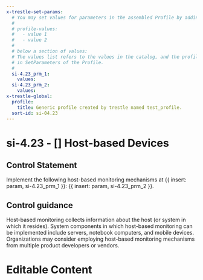 ```yaml
---
x-trestle-set-params:
  # You may set values for parameters in the assembled Profile by adding
  #
  # profile-values:
  #   - value 1
  #   - value 2
  #
  # below a section of values:
  # The values list refers to the values in the catalog, and the profile-values represent values
  # in SetParameters of the Profile.
  #
  si-4.23_prm_1:
    values:
  si-4.23_prm_2:
    values:
x-trestle-global:
  profile:
    title: Generic profile created by trestle named test_profile.
  sort-id: si-04.23
---
```


# si-4.23 - \[\] Host-based Devices

## Control Statement

Implement the following host-based monitoring mechanisms at {{ insert: param, si-4.23_prm_1 }}: {{ insert: param, si-4.23_prm_2 }}.

## Control guidance

Host-based monitoring collects information about the host (or system in which it resides). System components in which host-based monitoring can be implemented include servers, notebook computers, and mobile devices. Organizations may consider employing host-based monitoring mechanisms from multiple product developers or vendors.

# Editable Content

<!-- Make additions and edits below -->
<!-- The above represents the contents of the control as received by the profile, prior to additions. -->
<!-- If the profile makes additions to the control, they will appear below. -->
<!-- The above markdown may not be edited but you may edit the content below, and/or introduce new additions to be made by the profile. -->
<!-- If there is a yaml header at the top, parameter values may be edited. Use --set-parameters to incorporate the changes during assembly. -->
<!-- The content here will then replace what is in the profile for this control, after running profile-assemble. -->
<!-- The current profile has no added parts for this control, but you may add new ones here. -->
<!-- Each addition must have a heading either of the form ## Control my_addition_name -->
<!-- or ## Part a. (where the a. refers to one of the control statement labels.) -->
<!-- "## Control" parts are new parts added after the statement part. -->
<!-- "## Part" parts are new parts added into the top-level statement part with that label. -->
<!-- Subparts may be added with nested hash levels of the form ### My Subpart Name -->
<!-- underneath the parent ## Control or ## Part being added -->
<!-- See https://ibm.github.io/compliance-trestle/tutorials/ssp_profile_catalog_authoring/ssp_profile_catalog_authoring for guidance. -->

